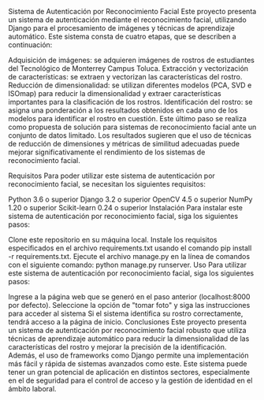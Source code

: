 Sistema de Autenticación por Reconocimiento Facial
Este proyecto presenta un sistema de autenticación mediante el reconocimiento facial, utilizando Django para el procesamiento de imágenes y técnicas de aprendizaje automático. Este sistema consta de cuatro etapas, que se describen a continuación:

Adquisición de imágenes: se adquieren imágenes de rostros de estudiantes del Tecnológico de Monterrey Campus Toluca.
Extracción y vectorización de características: se extraen y vectorizan las características del rostro.
Reducción de dimensionalidad: se utilizan diferentes modelos (PCA, SVD e ISOmap) para reducir la dimensionalidad y extraer características importantes para la clasificación de los rostros.
Identificación del rostro: se asigna una ponderación a los resultados obtenidos en cada uno de los modelos para identificar el rostro en cuestión.
Este último paso se realiza como propuesta de solución para sistemas de reconocimiento facial ante un conjunto de datos limitado. Los resultados sugieren que el uso de técnicas de reducción de dimensiones y métricas de similitud adecuadas puede mejorar significativamente el rendimiento de los sistemas de reconocimiento facial.

Requisitos
Para poder utilizar este sistema de autenticación por reconocimiento facial, se necesitan los siguientes requisitos:

Python 3.6 o superior
Django 3.2 o superior
OpenCV 4.5 o superior
NumPy 1.20 o superior
Scikit-learn 0.24 o superior
Instalación
Para instalar este sistema de autenticación por reconocimiento facial, siga los siguientes pasos:

Clone este repositorio en su máquina local.
Instale los requisitos especificados en el archivo requirements.txt usando el comando pip install -r requirements.txt.
Ejecute el archivo manage.py en la línea de comandos con el siguiente comando: python manage.py runserver.
Uso
Para utilizar este sistema de autenticación por reconocimiento facial, siga los siguientes pasos:

Ingrese a la página web que se generó en el paso anterior (localhost:8000 por defecto).
Seleccione la opción de "tomar foto" y siga las instrucciones para acceder al sistema
Si el sistema identifica su rostro correctamente, tendrá acceso a la página de inicio.
Conclusiones
Este proyecto presenta un sistema de autenticación por reconocimiento facial robusto que utiliza técnicas de aprendizaje automático para reducir la dimensionalidad de las características del rostro y mejorar la precisión de la identificación. Además, el uso de frameworks como Django permite una implementación más fácil y rápida de sistemas avanzados como este. Este sistema puede tener un gran potencial de aplicación en distintos sectores, especialmente en el de seguridad para el control de acceso y la gestión de identidad en el ámbito laboral.
